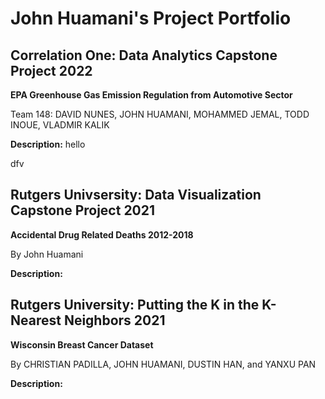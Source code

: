 # John Huamani's Project Portfolio

## Correlation One: Data Analytics Capstone Project 2022

**EPA Greenhouse Gas Emission Regulation from Automotive Sector**

Team 148: DAVID NUNES, JOHN HUAMANI, MOHAMMED JEMAL, TODD INOUE, VLADMIR KALIK

**Description:** hello

dfv

## Rutgers Univsersity: Data Visualization Capstone Project 2021

**Accidental Drug Related Deaths 2012-2018**

By John Huamani

**Description:**

## Rutgers University: Putting the K in the K-Nearest Neighbors 2021

**Wisconsin Breast Cancer Dataset**

By CHRISTIAN PADILLA, JOHN HUAMANI, DUSTIN HAN, and YANXU PAN

**Description:**
